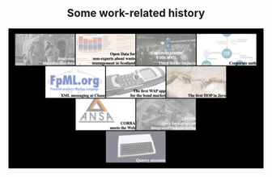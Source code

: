 <h2 align="center">Some work-related history</h2>
<p align="center">
  <a href="https://ash-mcc.github.io/aux/some-work-related-history.html"><img src="some-work-related-history.png"/></a>
</p>